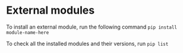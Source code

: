 # External modules

To install an external module, run the following command `pip install module-name-here`

To check all the installed modules and their versions, run `pip list`
